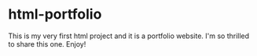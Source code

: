 # html-portfolio
This is my very first html project and it is a portfolio website. I'm so thrilled to share this one. Enjoy!
